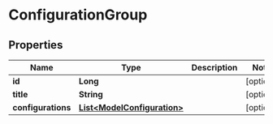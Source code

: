

# ConfigurationGroup


## Properties

| Name | Type | Description | Notes |
|------------ | ------------- | ------------- | -------------|
|**id** | **Long** |  |  [optional] |
|**title** | **String** |  |  [optional] |
|**configurations** | [**List&lt;ModelConfiguration&gt;**](ModelConfiguration.md) |  |  [optional] |



